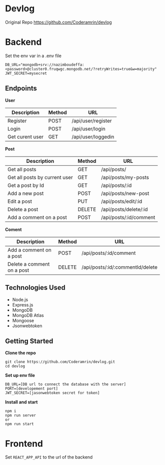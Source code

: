 # Devlog

Original Repo https://github.com/Coderamrin/devlog

# Backend

Set the env var in a .env file

```
DB_URL="mongodb+srv://nazimboudeffa:<password>@cluster0.fruqwgc.mongodb.net/?retryWrites=true&w=majority"
JWT_SECRET=mysecret
```

## Endpoints

**User**

| Description      | Method | URL | 
| ----------- | ----------- |------
| Register      | POST       | /api/user/register
| Login      | POST       | /api/user/login
| Get curent user      | GET       | /api/user/loggedin



**Post**

| Description      | Method | URL | 
| ----------- | ----------- |------
| Get all posts      | GET       | /api/posts/
| Get all posts by current user    | GET       | /api/posts/my-posts
| Get a post by Id    | GET       | /api/posts/:id
| Add a new post      | POST       | /api/posts/new-post
| Edit a post    | PUT       | /api/posts/edit/:id
| Delete a post    | DELETE       | /api/posts/delete/:id
| Add a comment on a post    | POST       | /api/posts/:id/comment


**Coment**

| Description      | Method | URL | 
| ----------- | ----------- |------
| Add a comment on a post    | POST       | /api/posts/:id/comment
| Delete a comment on a post    | DELETE       | /api/posts/:id/:commentId/delete


## Technologies Used

- Node.js
- Express.js
- MongoDB
- MongoDB Atlas
- Mongoose
- Jsonwebtoken


## Getting Started

**Clone the repo**

```
git clone https://github.com/Coderamrin/devlog.git
cd devlog
```

**Set up env file**
```
DB_URL=[DB url to connect the database with the server]
PORT=[developement port]
JWT_SECRET=[jasonwebtoken secret for token]
```

**Install and start**

```
npm i
npm run server
or
npm run start
```


# Frontend

Set `REACT_APP_API` to the url of the backend
